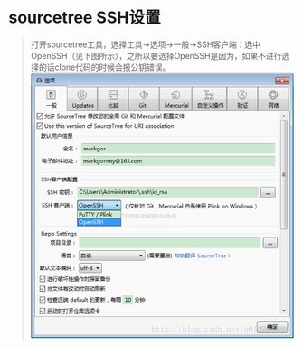 <!--### 前言： 如果您想结合Gitlab和Sourcetree来实现代码管理，那么请看以下步骤。-->
# sourcetree SSH设置
> 打开sourcetree工具，选择工具->选项->一般->SSH客户端：选中OpenSSH（见下图所示），之所以要选择OpenSSH是因为，如果不进行选择的话clone代码的时候会报公钥错误。  
![](./img/sourcetree/stree_7.jpg)  

